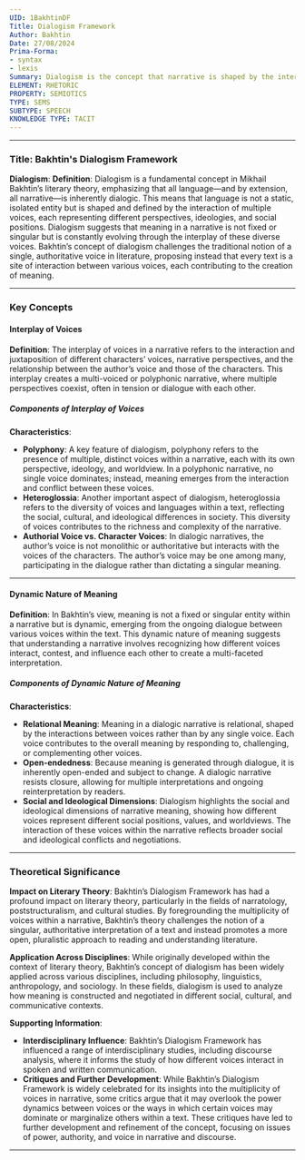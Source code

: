 ```yaml
---
UID: 1BakhtinDF
Title: Dialogism Framework
Author: Bakhtin
Date: 27/08/2024
Prima-Forma:
- syntax
- lexis
Summary: Dialogism is the concept that narrative is shaped by the interaction of multiple voices each representing different perspectives, ideologies, and social positions.
ELEMENT: RHETORIC
PROPERTY: SEMIOTICS
TYPE: SEMS
SUBTYPE: SPEECH
KNOWLEDGE TYPE: TACIT
---
```

---

### Title: **Bakhtin's Dialogism Framework**

**Dialogism**:
   **Definition**: Dialogism is a fundamental concept in Mikhail Bakhtin’s literary theory, emphasizing that all language—and by extension, all narrative—is inherently dialogic. This means that language is not a static, isolated entity but is shaped and defined by the interaction of multiple voices, each representing different perspectives, ideologies, and social positions. Dialogism suggests that meaning in a narrative is not fixed or singular but is constantly evolving through the interplay of these diverse voices. Bakhtin’s concept of dialogism challenges the traditional notion of a single, authoritative voice in literature, proposing instead that every text is a site of interaction between various voices, each contributing to the creation of meaning.

---

### Key Concepts

#### Interplay of Voices

**Definition**:
   The interplay of voices in a narrative refers to the interaction and juxtaposition of different characters’ voices, narrative perspectives, and the relationship between the author’s voice and those of the characters. This interplay creates a multi-voiced or polyphonic narrative, where multiple perspectives coexist, often in tension or dialogue with each other.

##### **Components of Interplay of Voices**

**Characteristics**:
   - **Polyphony**: A key feature of dialogism, polyphony refers to the presence of multiple, distinct voices within a narrative, each with its own perspective, ideology, and worldview. In a polyphonic narrative, no single voice dominates; instead, meaning emerges from the interaction and conflict between these voices.
   - **Heteroglossia**: Another important aspect of dialogism, heteroglossia refers to the diversity of voices and languages within a text, reflecting the social, cultural, and ideological differences in society. This diversity of voices contributes to the richness and complexity of the narrative.
   - **Authorial Voice vs. Character Voices**: In dialogic narratives, the author’s voice is not monolithic or authoritative but interacts with the voices of the characters. The author’s voice may be one among many, participating in the dialogue rather than dictating a singular meaning.


---

#### Dynamic Nature of Meaning

**Definition**:
   In Bakhtin’s view, meaning is not a fixed or singular entity within a narrative but is dynamic, emerging from the ongoing dialogue between various voices within the text. This dynamic nature of meaning suggests that understanding a narrative involves recognizing how different voices interact, contest, and influence each other to create a multi-faceted interpretation.

##### **Components of Dynamic Nature of Meaning**   

**Characteristics**:
   - **Relational Meaning**: Meaning in a dialogic narrative is relational, shaped by the interactions between voices rather than by any single voice. Each voice contributes to the overall meaning by responding to, challenging, or complementing other voices.
   - **Open-endedness**: Because meaning is generated through dialogue, it is inherently open-ended and subject to change. A dialogic narrative resists closure, allowing for multiple interpretations and ongoing reinterpretation by readers.
   - **Social and Ideological Dimensions**: Dialogism highlights the social and ideological dimensions of narrative meaning, showing how different voices represent different social positions, values, and worldviews. The interaction of these voices within the narrative reflects broader social and ideological conflicts and negotiations.

---

### Theoretical Significance

**Impact on Literary Theory**:
   Bakhtin’s Dialogism Framework has had a profound impact on literary theory, particularly in the fields of narratology, poststructuralism, and cultural studies. By foregrounding the multiplicity of voices within a narrative, Bakhtin’s theory challenges the notion of a singular, authoritative interpretation of a text and instead promotes a more open, pluralistic approach to reading and understanding literature.

**Application Across Disciplines**:
   While originally developed within the context of literary theory, Bakhtin’s concept of dialogism has been widely applied across various disciplines, including philosophy, linguistics, anthropology, and sociology. In these fields, dialogism is used to analyze how meaning is constructed and negotiated in different social, cultural, and communicative contexts.

**Supporting Information**:
   - **Interdisciplinary Influence**: Bakhtin’s Dialogism Framework has influenced a range of interdisciplinary studies, including discourse analysis, where it informs the study of how different voices interact in spoken and written communication. 
   - **Critiques and Further Development**: While Bakhtin’s Dialogism Framework is widely celebrated for its insights into the multiplicity of voices in narrative, some critics argue that it may overlook the power dynamics between voices or the ways in which certain voices may dominate or marginalize others within a text. These critiques have led to further development and refinement of the concept, focusing on issues of power, authority, and voice in narrative and discourse.

---
